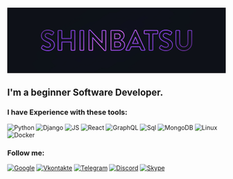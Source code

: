 ![Header](https://github.com/Shinbatsu/Shinbatsu/blob/main/assets/header.jpg)

## I'm a beginner Software Developer.

### I have Experience with these tools:

![Python](https://img.shields.io/badge/-Python-0E111A?style=for-the-badge&logo=python&logoColor=7DC8FE)
![Django](https://img.shields.io/badge/-Django-0E111A?style=for-the-badge&logo=Django&logoColor=006262)
![JS](https://img.shields.io/badge/-JS-0E111A?style=for-the-badge&logo=JavaScript&logoColor=FEB31E)
![React](https://img.shields.io/badge/-React-0E111A?style=for-the-badge&logo=React&logoColor=3DE7F0)
![GraphQL](https://img.shields.io/badge/-GraphQL-0E111A?style=for-the-badge&logo=GraphQL&logoColor=8238F0)
![Sql](https://img.shields.io/badge/-Sql-0E111A?style=for-the-badge&logo=PostgreSQL&logoColor=CC397B)
![MongoDB](https://img.shields.io/badge/-MongoDB-0E111A?style=for-the-badge&logo=MongoDB&logoColor=55F05C)
![Linux](https://img.shields.io/badge/-Linux-0E111A?style=for-the-badge&logo=Linux&logoColor=838996)
![Docker](https://img.shields.io/badge/-Docker-0E111A?style=for-the-badge&logo=Docker&logoColor=318CE7)

### Follow me:

[![Google](https://img.shields.io/badge/-Gmail-0E111A?style=for-the-badge&logo=Google&logoColor=C43B26)](nojic132@gmail.com)
[![Vkontakte](https://img.shields.io/badge/-Vkontakte-0E111A?style=for-the-badge&logo=VK&logoColor=0077FE)](https://vk.com/shinbatsuf)
[![Telegram](https://img.shields.io/badge/-Telegram-0E111A?style=for-the-badge&logo=Telegram&logoColor=33AAE0)](https://t.me/@Shinbatsu)
[![Discord](https://img.shields.io/badge/-Discord-0E111A?style=for-the-badge&logo=Discord&logoColor=737BD7)](https://www.discordapp.com/users/383943093310980096)
[![Skype](https://img.shields.io/badge/-Skype-0E111A?style=for-the-badge&logo=Skype&logoColor=28A8EA)](ya.mixnet)
